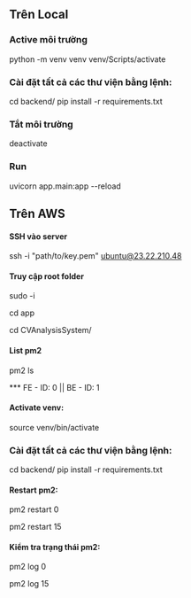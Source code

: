 
## Trên Local

### Active môi trường

python -m venv venv
venv/Scripts/activate

### Cài đặt tất cả các thư viện bằng lệnh:

cd backend/
pip install -r requirements.txt

### Tắt môi trường

deactivate

### Run

uvicorn app.main:app --reload


## Trên AWS

#### SSH vào server

ssh -i "path/to/key.pem" ubuntu@23.22.210.48

#### Truy cập root folder

sudo -i

cd app

cd CVAnalysisSystem/

#### List pm2

pm2 ls

*** FE - ID: 0 || BE - ID: 1

#### Activate venv:

source venv/bin/activate

### Cài đặt tất cả các thư viện bằng lệnh:

cd backend/
pip install -r requirements.txt

#### Restart pm2: 

pm2 restart 0

pm2 restart 15


#### Kiểm tra trạng thái pm2:

pm2 log 0

pm2 log 15

